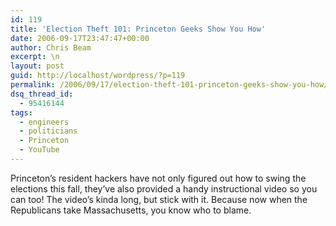 ```yaml
---
id: 119
title: 'Election Theft 101: Princeton Geeks Show You How'
date: 2006-09-17T23:47:47+00:00
author: Chris Beam
excerpt: \n
layout: post
guid: http://localhost/wordpress/?p=119
permalink: /2006/09/17/election-theft-101-princeton-geeks-show-you-how/
dsq_thread_id:
  - 95416144
tags:
  - engineers
  - politicians
  - Princeton
  - YouTube
---
```

Princeton&#8217;s resident hackers have not only figured out how to swing the elections this fall, they&#8217;ve also provided a handy instructional video so you can too! The video&#8217;s kinda long, but stick with it. Because now when the Republicans take Massachusetts, you know who to blame.